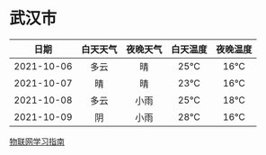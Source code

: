 # 武汉市
|日期|白天天气|夜晚天气|白天温度|夜晚温度|
|:--:|:--:|:--:|:--:|:--:|
|2021-10-06|多云|晴|25℃|16℃|
|2021-10-07|晴|晴|23℃|16℃|
|2021-10-08|多云|小雨|25℃|18℃|
|2021-10-09|阴|小雨|28℃|16℃|
 
[物联网学习指南](http://doc.lziqi.top/IoT)
